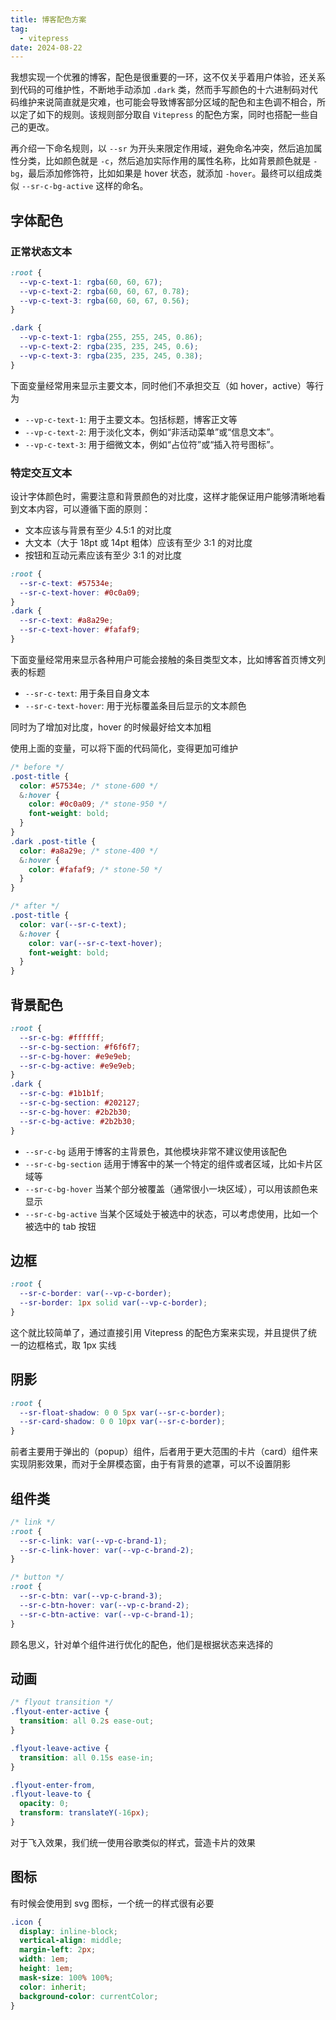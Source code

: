 ```yaml
---
title: 博客配色方案
tag:
  - vitepress
date: 2024-08-22
---
```


我想实现一个优雅的博客，配色是很重要的一环，这不仅关乎着用户体验，还关系到代码的可维护性，不断地手动添加 `.dark` 类，然而手写颜色的十六进制码对代码维护来说简直就是灾难，也可能会导致博客部分区域的配色和主色调不相合，所以定了如下的规则。该规则部分取自 `Vitepress` 的配色方案，同时也搭配一些自己的更改。

再介绍一下命名规则，以 `--sr` 为开头来限定作用域，避免命名冲突，然后追加属性分类，比如颜色就是 `-c`，然后追加实际作用的属性名称，比如背景颜色就是 `-bg`，最后添加修饰符，比如如果是 hover 状态，就添加 `-hover`。最终可以组成类似 `--sr-c-bg-active` 这样的命名。

## 字体配色

### 正常状态文本

```css
:root {
  --vp-c-text-1: rgba(60, 60, 67);
  --vp-c-text-2: rgba(60, 60, 67, 0.78);
  --vp-c-text-3: rgba(60, 60, 67, 0.56);
}

.dark {
  --vp-c-text-1: rgba(255, 255, 245, 0.86);
  --vp-c-text-2: rgba(235, 235, 245, 0.6);
  --vp-c-text-3: rgba(235, 235, 245, 0.38);
}
```

下面变量经常用来显示主要文本，同时他们不承担交互（如 hover，active）等行为

- `--vp-c-text-1`: 用于主要文本。包括标题，博客正文等
- `--vp-c-text-2`: 用于淡化文本，例如“非活动菜单”或“信息文本”。
- `--vp-c-text-3`: 用于细微文本，例如“占位符”或“插入符号图标”。

### 特定交互文本

设计字体颜色时，需要注意和背景颜色的对比度，这样才能保证用户能够清晰地看到文本内容，可以遵循下面的原则：

- 文本应该与背景有至少 4.5:1 的对比度
- 大文本（大于 18pt 或 14pt 粗体）应该有至少 3:1 的对比度
- 按钮和互动元素应该有至少 3:1 的对比度

```css
:root {
  --sr-c-text: #57534e;
  --sr-c-text-hover: #0c0a09;
}
.dark {
  --sr-c-text: #a8a29e;
  --sr-c-text-hover: #fafaf9;
}
```

下面变量经常用来显示各种用户可能会接触的条目类型文本，比如博客首页博文列表的标题

- `--sr-c-text`: 用于条目自身文本
- `--sr-c-text-hover`: 用于光标覆盖条目后显示的文本颜色

同时为了增加对比度，hover 的时候最好给文本加粗

使用上面的变量，可以将下面的代码简化，变得更加可维护

```css
/* before */
.post-title {
  color: #57534e; /* stone-600 */
  &:hover {
    color: #0c0a09; /* stone-950 */
    font-weight: bold;
  }
}
.dark .post-title {
  color: #a8a29e; /* stone-400 */
  &:hover {
    color: #fafaf9; /* stone-50 */
  }
}
```

```css
/* after */
.post-title {
  color: var(--sr-c-text);
  &:hover {
    color: var(--sr-c-text-hover);
    font-weight: bold;
  }
}
```

## 背景配色

```css
:root {
  --sr-c-bg: #ffffff;
  --sr-c-bg-section: #f6f6f7;
  --sr-c-bg-hover: #e9e9eb;
  --sr-c-bg-active: #e9e9eb;
}
.dark {
  --sr-c-bg: #1b1b1f;
  --sr-c-bg-section: #202127;
  --sr-c-bg-hover: #2b2b30;
  --sr-c-bg-active: #2b2b30;
}
```

- `--sr-c-bg` 适用于博客的主背景色，其他模块非常不建议使用该配色
- `--sr-c-bg-section` 适用于博客中的某一个特定的组件或者区域，比如卡片区域等
- `--sr-c-bg-hover` 当某个部分被覆盖（通常很小一块区域），可以用该颜色来显示
- `--sr-c-bg-active` 当某个区域处于被选中的状态，可以考虑使用，比如一个被选中的 tab 按钮

## 边框

```css
:root {
  --sr-c-border: var(--vp-c-border);
  --sr-border: 1px solid var(--vp-c-border);
}
```

这个就比较简单了，通过直接引用 Vitepress 的配色方案来实现，并且提供了统一的边框格式，取 1px 实线

## 阴影

```css
:root {
  --sr-float-shadow: 0 0 5px var(--sr-c-border);
  --sr-card-shadow: 0 0 10px var(--sr-c-border);
}
```

前者主要用于弹出的（popup）组件，后者用于更大范围的卡片（card）组件来实现阴影效果，而对于全屏模态窗，由于有背景的遮罩，可以不设置阴影

## 组件类

```css
/* link */
:root {
  --sr-c-link: var(--vp-c-brand-1);
  --sr-c-link-hover: var(--vp-c-brand-2);
}

/* button */
:root {
  --sr-c-btn: var(--vp-c-brand-3);
  --sr-c-btn-hover: var(--vp-c-brand-2);
  --sr-c-btn-active: var(--vp-c-brand-1);
}
```

顾名思义，针对单个组件进行优化的配色，他们是根据状态来选择的

## 动画

```css
/* flyout transition */
.flyout-enter-active {
  transition: all 0.2s ease-out;
}

.flyout-leave-active {
  transition: all 0.15s ease-in;
}

.flyout-enter-from,
.flyout-leave-to {
  opacity: 0;
  transform: translateY(-16px);
}
```

对于飞入效果，我们统一使用谷歌类似的样式，营造卡片的效果

## 图标

有时候会使用到 svg 图标，一个统一的样式很有必要

```css
.icon {
  display: inline-block;
  vertical-align: middle;
  margin-left: 2px;
  width: 1em;
  height: 1em;
  mask-size: 100% 100%;
  color: inherit;
  background-color: currentColor;
}
```
